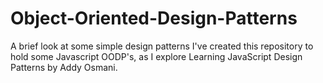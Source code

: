 # Object-Oriented-Design-Patterns
A brief look at some simple design patterns
I've created this repository to hold some Javascript OODP's, as I explore Learning JavaScript Design Patterns
by Addy Osmani.
